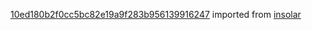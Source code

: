 [10ed180b2f0cc5bc82e19a9f283b956139916247](https://github.com/insolar/insolar/commit/10ed180b2f0cc5bc82e19a9f283b956139916247) imported from [insolar](https://github.com/insolar/insolar)
